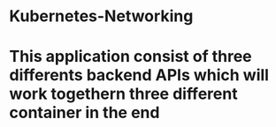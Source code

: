 # Kubernetes-Networking

# This application consist of three differents backend APIs which will work togethern three different container in the end

